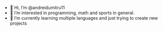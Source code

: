 - 👋 Hi, I’m @andreidumitru11
- 👀 I’m interested in programming, math and sports in general.
- 🌱 I’m currently learning multiple languages and just trying to create new projects

<!---
andreidumitru11/andreidumitru11 is a ✨ special ✨ repository because its `README.md` (this file) appears on your GitHub profile.
You can click the Preview link to take a look at your changes.
--->
